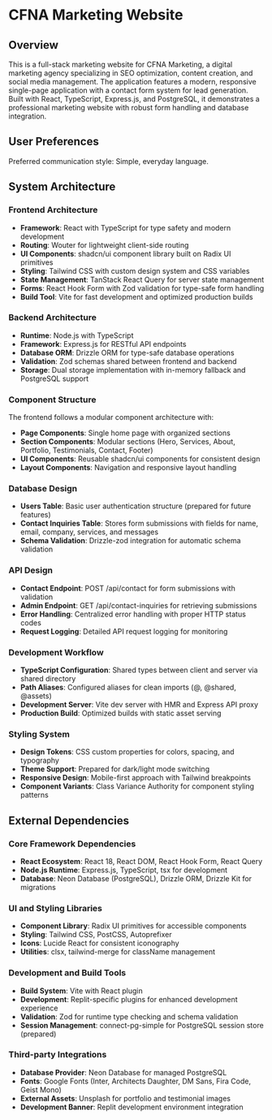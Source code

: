 # CFNA Marketing Website

## Overview

This is a full-stack marketing website for CFNA Marketing, a digital marketing agency specializing in SEO optimization, content creation, and social media management. The application features a modern, responsive single-page application with a contact form system for lead generation. Built with React, TypeScript, Express.js, and PostgreSQL, it demonstrates a professional marketing website with robust form handling and database integration.

## User Preferences

Preferred communication style: Simple, everyday language.

## System Architecture

### Frontend Architecture
- **Framework**: React with TypeScript for type safety and modern development
- **Routing**: Wouter for lightweight client-side routing
- **UI Components**: shadcn/ui component library built on Radix UI primitives
- **Styling**: Tailwind CSS with custom design system and CSS variables
- **State Management**: TanStack React Query for server state management
- **Forms**: React Hook Form with Zod validation for type-safe form handling
- **Build Tool**: Vite for fast development and optimized production builds

### Backend Architecture
- **Runtime**: Node.js with TypeScript
- **Framework**: Express.js for RESTful API endpoints
- **Database ORM**: Drizzle ORM for type-safe database operations
- **Validation**: Zod schemas shared between frontend and backend
- **Storage**: Dual storage implementation with in-memory fallback and PostgreSQL support

### Component Structure
The frontend follows a modular component architecture with:
- **Page Components**: Single home page with organized sections
- **Section Components**: Modular sections (Hero, Services, About, Portfolio, Testimonials, Contact, Footer)
- **UI Components**: Reusable shadcn/ui components for consistent design
- **Layout Components**: Navigation and responsive layout handling

### Database Design
- **Users Table**: Basic user authentication structure (prepared for future features)
- **Contact Inquiries Table**: Stores form submissions with fields for name, email, company, services, and messages
- **Schema Validation**: Drizzle-zod integration for automatic schema validation

### API Design
- **Contact Endpoint**: POST /api/contact for form submissions with validation
- **Admin Endpoint**: GET /api/contact-inquiries for retrieving submissions
- **Error Handling**: Centralized error handling with proper HTTP status codes
- **Request Logging**: Detailed API request logging for monitoring

### Development Workflow
- **TypeScript Configuration**: Shared types between client and server via shared directory
- **Path Aliases**: Configured aliases for clean imports (@, @shared, @assets)
- **Development Server**: Vite dev server with HMR and Express API proxy
- **Production Build**: Optimized builds with static asset serving

### Styling System
- **Design Tokens**: CSS custom properties for colors, spacing, and typography
- **Theme Support**: Prepared for dark/light mode switching
- **Responsive Design**: Mobile-first approach with Tailwind breakpoints
- **Component Variants**: Class Variance Authority for component styling patterns

## External Dependencies

### Core Framework Dependencies
- **React Ecosystem**: React 18, React DOM, React Hook Form, React Query
- **Node.js Runtime**: Express.js, TypeScript, tsx for development
- **Database**: Neon Database (PostgreSQL), Drizzle ORM, Drizzle Kit for migrations

### UI and Styling Libraries  
- **Component Library**: Radix UI primitives for accessible components
- **Styling**: Tailwind CSS, PostCSS, Autoprefixer
- **Icons**: Lucide React for consistent iconography
- **Utilities**: clsx, tailwind-merge for className management

### Development and Build Tools
- **Build System**: Vite with React plugin
- **Development**: Replit-specific plugins for enhanced development experience
- **Validation**: Zod for runtime type checking and schema validation
- **Session Management**: connect-pg-simple for PostgreSQL session store (prepared)

### Third-party Integrations
- **Database Provider**: Neon Database for managed PostgreSQL
- **Fonts**: Google Fonts (Inter, Architects Daughter, DM Sans, Fira Code, Geist Mono)
- **External Assets**: Unsplash for portfolio and testimonial images
- **Development Banner**: Replit development environment integration